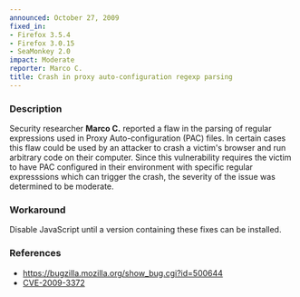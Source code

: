 ```yaml
---
announced: October 27, 2009
fixed_in:
- Firefox 3.5.4
- Firefox 3.0.15
- SeaMonkey 2.0
impact: Moderate
reporter: Marco C.
title: Crash in proxy auto-configuration regexp parsing
---
```


<h3>Description</h3>

<p>Security researcher <strong>Marco C.</strong> reported a flaw in
the parsing of regular expressions used in Proxy Auto-configuration
(PAC) files.  In certain cases this flaw could be used by an attacker
to crash a victim's browser and run arbitrary code on their computer.
Since this vulnerability requires the victim to have PAC configured in
their environment with specific regular expresssions which can trigger
the crash, the severity of the issue was determined to be
moderate.</p>

<h3>Workaround</h3>

<p>Disable JavaScript until a version containing these fixes can be
installed.</p>

<h3>References</h3>

<ul>
  <li><a href="https://bugzilla.mozilla.org/show_bug.cgi?id=500644">https://bugzilla.mozilla.org/show_bug.cgi?id=500644</a></li>
  <li><a class="ex-ref" href="http://cve.mitre.org/cgi-bin/cvename.cgi?name=CVE-2009-3372">CVE-2009-3372</a></li>
</ul>




